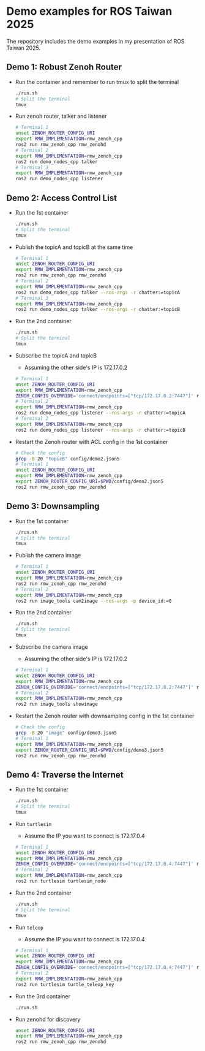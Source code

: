 # Demo examples for ROS Taiwan 2025

The repository includes the demo examples in my presentation of ROS Taiwan 2025.

## Demo 1: Robust Zenoh Router

* Run the container and remember to run tmux to split the terminal

  ```bash
  ./run.sh
  # Split the terminal
  tmux
  ```

* Run zenoh router, talker and listener

  ```bash
  # Terminal 1
  unset ZENOH_ROUTER_CONFIG_URI
  export RMW_IMPLEMENTATION=rmw_zenoh_cpp
  ros2 run rmw_zenoh_cpp rmw_zenohd
  # Terminal 2
  export RMW_IMPLEMENTATION=rmw_zenoh_cpp
  ros2 run demo_nodes_cpp talker
  # Terminal 3
  export RMW_IMPLEMENTATION=rmw_zenoh_cpp
  ros2 run demo_nodes_cpp listener
  ```

## Demo 2: Access Control List

* Run the 1st container

  ```bash
  ./run.sh
  # Split the terminal
  tmux
  ```

* Publish the topicA and topicB at the same time

  ```bash
  # Terminal 1
  unset ZENOH_ROUTER_CONFIG_URI
  export RMW_IMPLEMENTATION=rmw_zenoh_cpp
  ros2 run rmw_zenoh_cpp rmw_zenohd
  # Terminal 2
  export RMW_IMPLEMENTATION=rmw_zenoh_cpp
  ros2 run demo_nodes_cpp talker --ros-args -r chatter:=topicA
  # Terminal 3
  export RMW_IMPLEMENTATION=rmw_zenoh_cpp
  ros2 run demo_nodes_cpp talker --ros-args -r chatter:=topicB
  ```

* Run the 2nd container

  ```bash
  ./run.sh
  # Split the terminal
  tmux
  ```

* Subscribe the topicA and topicB
  * Assuming the other side's IP is 172.17.0.2

  ```bash
  # Terminal 1
  unset ZENOH_ROUTER_CONFIG_URI
  export RMW_IMPLEMENTATION=rmw_zenoh_cpp
  ZENOH_CONFIG_OVERRIDE='connect/endpoints=["tcp/172.17.0.2:7447"]' ros2 run rmw_zenoh_cpp rmw_zenohd
  # Terminal 2
  export RMW_IMPLEMENTATION=rmw_zenoh_cpp
  ros2 run demo_nodes_cpp listener --ros-args -r chatter:=topicA
  # Terminal 2
  export RMW_IMPLEMENTATION=rmw_zenoh_cpp
  ros2 run demo_nodes_cpp listener --ros-args -r chatter:=topicB
  ```

* Restart the Zenoh router with ACL config in the 1st container

  ```bash
  # Check the config
  grep -B 20 "topicB" config/demo2.json5
  # Terminal 1
  unset ZENOH_ROUTER_CONFIG_URI
  export RMW_IMPLEMENTATION=rmw_zenoh_cpp
  export ZENOH_ROUTER_CONFIG_URI=$PWD/config/demo2.json5
  ros2 run rmw_zenoh_cpp rmw_zenohd
  ```

## Demo 3: Downsampling

* Run the 1st container

  ```bash
  ./run.sh
  # Split the terminal
  tmux
  ```

* Publish the camera image

  ```bash
  # Terminal 1
  unset ZENOH_ROUTER_CONFIG_URI
  export RMW_IMPLEMENTATION=rmw_zenoh_cpp
  ros2 run rmw_zenoh_cpp rmw_zenohd
  # Terminal 2
  export RMW_IMPLEMENTATION=rmw_zenoh_cpp
  ros2 run image_tools cam2image --ros-args -p device_id:=0
  ```

* Run the 2nd container

  ```bash
  ./run.sh
  # Split the terminal
  tmux
  ```

* Subscribe the camera image
  * Assuming the other side's IP is 172.17.0.2

  ```bash
  # Terminal 1
  unset ZENOH_ROUTER_CONFIG_URI
  export RMW_IMPLEMENTATION=rmw_zenoh_cpp
  ZENOH_CONFIG_OVERRIDE='connect/endpoints=["tcp/172.17.0.2:7447"]' ros2 run rmw_zenoh_cpp rmw_zenohd
  # Terminal 2
  export RMW_IMPLEMENTATION=rmw_zenoh_cpp
  ros2 run image_tools showimage
  ```

* Restart the Zenoh router with downsampling config in the 1st container

  ```bash
  # Check the config
  grep -B 20 "image" config/demo3.json5
  # Terminal 1
  export RMW_IMPLEMENTATION=rmw_zenoh_cpp
  export ZENOH_ROUTER_CONFIG_URI=$PWD/config/demo3.json5
  ros2 run rmw_zenoh_cpp rmw_zenohd
  ```

## Demo 4: Traverse the Internet

* Run the 1st container

  ```bash
  ./run.sh
  # Split the terminal
  tmux
  ```

* Run `turtlesim`
  * Assume the IP you want to connect is 172.17.0.4

  ```bash
  # Terminal 1
  unset ZENOH_ROUTER_CONFIG_URI
  export RMW_IMPLEMENTATION=rmw_zenoh_cpp
  ZENOH_CONFIG_OVERRIDE='connect/endpoints=["tcp/172.17.0.4:7447"]' ros2 run rmw_zenoh_cpp rmw_zenohd
  # Terminal 2
  export RMW_IMPLEMENTATION=rmw_zenoh_cpp
  ros2 run turtlesim turtlesim_node
  ```

* Run the 2nd container

  ```bash
  ./run.sh
  # Split the terminal
  tmux
  ```

* Run `teleop`
  * Assume the IP you want to connect is 172.17.0.4

  ```bash
  # Terminal 1
  unset ZENOH_ROUTER_CONFIG_URI
  export RMW_IMPLEMENTATION=rmw_zenoh_cpp
  ZENOH_CONFIG_OVERRIDE='connect/endpoints=["tcp/172.17.0.4:7447"]' ros2 run rmw_zenoh_cpp rmw_zenohd
  # Terminal 2
  export RMW_IMPLEMENTATION=rmw_zenoh_cpp
  ros2 run turtlesim turtle_teleop_key
  ```

* Run the 3rd container

  ```bash
  ./run.sh
  ```

* Run zenohd for discovery

  ```bash
  unset ZENOH_ROUTER_CONFIG_URI
  export RMW_IMPLEMENTATION=rmw_zenoh_cpp
  ros2 run rmw_zenoh_cpp rmw_zenohd
  ```
